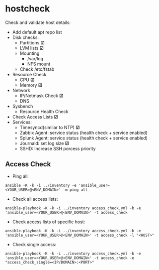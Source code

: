# hostcheck

Check and validate host details:
+ Add default apt repo list
+ Disk checks:
    + Partitions **&#x2611;**
    + LVM lists **&#x2611;**
    + Mounting
        + /var/log
        + NFS mount
    + Check /etc/fstab
+ Resource Check
    + CPU **&#x2611;**
    + Memory **&#x2611;**
+ Network
    + IP/Netmask Check **&#x2611;**
    + DNS
+ Sysbench
    + Resource Health Check
+ Check Access Lists **&#x2611;**
+ Services:
    + Timesyncd(similar to NTP) **&#x2611;**
    + Zabbix Agent: service status (health check + service enabled)
    + Splunk Agent: service status (health check + service enabled)
    + Journald: set log size **&#x2611;**
    + SSHD: Increase SSH porcess priority


## Access Check

+ Ping all:
```
ansible -K -k -i ../inventory -e 'ansible_user=<YOUR_USER>@<ENV_DOMAIN>' -m ping all
```

+ Check all access lists:
```
ansible-playbook -K -k -i ../inventory access_check.yml -b -e 'ansible_user=<YOUR_USER>@<ENV_DOMAIN>' -t access_check
```

+ Check access lists of specific host:
```
ansible-playbook -K -k -i ../inventory access_check.yml -b -e 'ansible_user=<YOUR_USER>@<ENV_DOMAIN>' -t access_check -l "<HOST>"
```

+ Check single access:
```
ansible-playbook -K -k -i ../inventory access_check.yml -b -e 'ansible_user=<YOUR_USER>@<ENV_DOMAIN>' -t access_check -e "access_check_single=<IP/DOMAIN>:<PORT>"
```